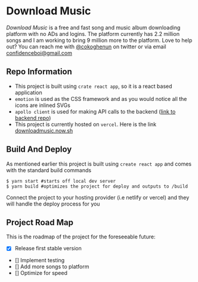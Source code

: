 # Download Music
_Download Music_ is a free and fast song and music album downloading platform with no ADs and logins. The platform currently has 2.2 million songs and I am working to bring 9 million more to the platform. Love to help out? You can reach me with [@cokoghenun](https://twitter.com/cokoghenun) on twitter or via email [confidenceboi@gmail.com](mailto:confidenceboi@gmail.com)

## Repo Information
- This project is built using `crate react app`, so it is a react based application
- `emotion` is used as the CSS framework and as you would notice all the icons are inlined SVGs
- `apollo client` is used for making API calls to the backend ([link to backend repo](https://github.com/Confidence-Okoghenun/download-music-api))
- This project is currently hosted on `vercel`. Here is the link [downloadmusic.now.sh](downloadmusic.now.sh)

## Build And Deploy
As mentioned earlier this project is built using `create react app` and comes with the standard build commands
```
$ yarn start #starts off local dev server
$ yarn build #optimizes the project for deploy and outputs to /build
```

Connect the project to your hosting provider (i.e netlify or vercel) and they will handle the deploy process for you

## Project Road Map
This is the roadmap of the project for the foreseeable future:
- [x] Release first stable version
- [] Implement testing
- [] Add more songs to platform
- [] Optimize for speed